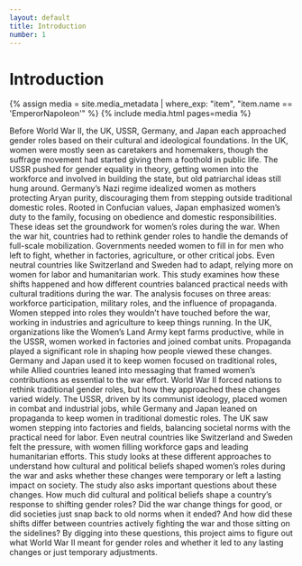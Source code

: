 ```yaml
---
layout: default
title: Introduction
number: 1
---
```

# Introduction


{% assign media = site.media_metadata | where_exp: "item", "item.name == 'EmperorNapoleon'" %}
{% include media.html pages=media %}


Before World War II, the UK, USSR, Germany, and Japan each approached gender roles based on their cultural and ideological foundations. In the UK, women were mostly seen as caretakers and homemakers, though the suffrage movement had started giving them a foothold in public life. The USSR pushed for gender equality in theory, getting women into the workforce and involved in building the state, but old patriarchal ideas still hung around. Germany’s Nazi regime idealized women as mothers protecting Aryan purity, discouraging them from stepping outside traditional domestic roles. Rooted in Confucian values, Japan emphasized women’s duty to the family, focusing on obedience and domestic responsibilities. These ideas set the groundwork for women’s roles during the war.
When the war hit, countries had to rethink gender roles to handle the demands of full-scale mobilization. Governments needed women to fill in for men who left to fight, whether in factories, agriculture, or other critical jobs. Even neutral countries like Switzerland and Sweden had to adapt, relying more on women for labor and humanitarian work. This study examines how these shifts happened and how different countries balanced practical needs with cultural traditions during the war.
The analysis focuses on three areas: workforce participation, military roles, and the influence of propaganda. Women stepped into roles they wouldn’t have touched before the war, working in industries and agriculture to keep things running. In the UK, organizations like the Women’s Land Army kept farms productive, while in the USSR, women worked in factories and joined combat units. Propaganda played a significant role in shaping how people viewed these changes. Germany and Japan used it to keep women focused on traditional roles, while Allied countries leaned into messaging that framed women’s contributions as essential to the war effort.
World War II forced nations to rethink traditional gender roles, but how they approached these changes varied widely. The USSR, driven by its communist ideology, placed women in combat and industrial jobs, while Germany and Japan leaned on propaganda to keep women in traditional domestic roles. The UK saw women stepping into factories and fields, balancing societal norms with the practical need for labor. Even neutral countries like Switzerland and Sweden felt the pressure, with women filling workforce gaps and leading humanitarian efforts. This study looks at these different approaches to understand how cultural and political beliefs shaped women’s roles during the war and asks whether these changes were temporary or left a lasting impact on society.
The study also asks important questions about these changes. How much did cultural and political beliefs shape a country’s response to shifting gender roles? Did the war change things for good, or did societies just snap back to old norms when it ended? And how did these shifts differ between countries actively fighting the war and those sitting on the sidelines? By digging into these questions, this project aims to figure out what World War II meant for gender roles and whether it led to any lasting changes or just temporary adjustments.


[^1]: First example footnote. View other pages to see sample methods of working with Markdown.
[^2]: I copied this text from this [website](https://www.lipsum.com/feed/html) 
